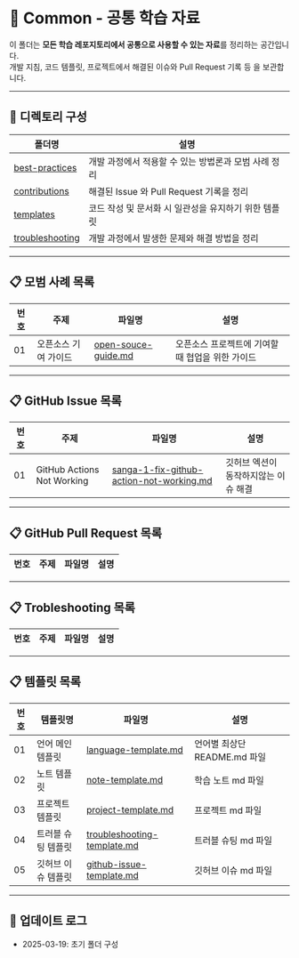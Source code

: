 # 📂 Common - 공통 학습 자료

이 폴더는 **모든 학습 레포지토리에서 공통으로 사용할 수 있는 자료**를 정리하는 공간입니다.  
개발 지침, 코드 템플릿, 프로젝트에서 해결된 이슈와 Pull Request 기록 등 을 보관합니다.  

---

## 📂 디렉토리 구성

| 폴더명 | 설명 |
|---|---|
| [best-practices](./best-practices) | 개발 과정에서 적용할 수 있는 방법론과 모범 사례 정리 |
| [contributions](./contributions) | 해결된 Issue 와 Pull Request 기록을 정리 |
| [templates](./templates) | 코드 작성 및 문서화 시 일관성을 유지하기 위한 템플릿 |
| [troubleshooting](./troubleshooting) | 개발 과정에서 발생한 문제와 해결 방법을 정리 |

---

## 📋 모범 사례 목록  

| 번호 | 주제 | 파일명 | 설명 |  
|---|---|---|---|  
| 01 | 오픈소스 기여 가이드 | [open-souce-guide.md](./best-practices/open-souce-guide.md) | 오픈소스 프로젝트에 기여할 때 협업을 위한 가이드 |  

---

## 📋 GitHub Issue 목록

| 번호 | 주제 | 파일명 | 설명 |
|---|---|---|---|
| 01 | GitHub Actions Not Working | [sanga-1-fix-github-action-not-working.md](./contributions/issues/sanga-1-fix-github-action-not-working.md) | 깃허브 엑션이 동작하지않는 이슈 해결 |

---

## 📋 GitHub Pull Request 목록

| 번호 | 주제 | 파일명 | 설명 |
|---|---|---|---|

---

## 📋 Trobleshooting 목록
| 번호 | 주제 | 파일명 | 설명 |
|---|---|---|---|

---

## 📋 템플릿 목록

| 번호 | 템플릿명 | 파일명 | 설명 |
|---|---|---|---|
| 01 | 언어 메인 템플릿 | [language-template.md](./templates/language-template.md) | 언어별 최상단 README.md 파일 | 
| 02 | 노트 템플릿 | [note-template.md](./templates/note-template.md) | 학습 노트 md 파일 |
| 03 | 프로젝트 템플릿 | [project-template.md](./templates/project-template.md) | 프로젝트 md 파일 |
| 04 | 트러블 슈팅 템플릿 | [troubleshooting-template.md](./templates/troubleshooting-template.md) | 트러블 슈팅  md 파일 |
| 05 | 깃허브 이슈 템플릿 | [github-issue-template.md](./templates/github-issue-template.md) | 깃허브 이슈 md 파일 |

--- 

## 📢 업데이트 로그
- 2025-03-19: 초기 폴더 구성
